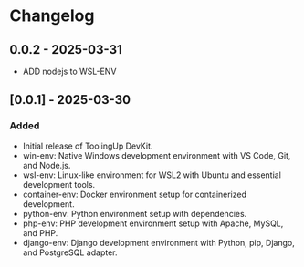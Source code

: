 # Changelog


## 0.0.2 - 2025-03-31
- ADD nodejs to WSL-ENV

## [0.0.1] - 2025-03-30

### Added
- Initial release of ToolingUp DevKit.
- win-env: Native Windows development environment with VS Code, Git, and Node.js.
- wsl-env: Linux-like environment for WSL2 with Ubuntu and essential development tools.
- container-env: Docker environment setup for containerized development.
- python-env: Python environment setup with dependencies.
- php-env: PHP development environment setup with Apache, MySQL, and PHP.
- django-env: Django development environment with Python, pip, Django, and PostgreSQL adapter.
